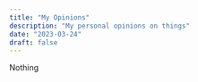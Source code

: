 ```yaml
---
title: "My Opinions"
description: "My personal opinions on things"
date: "2023-03-24"
draft: false
---
```


Nothing